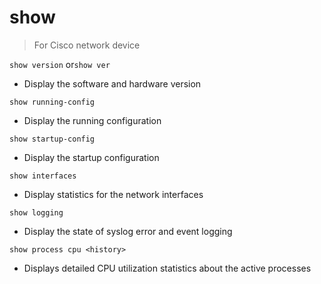 # show

> For Cisco network device


`show version`  or`show ver`

- Display the software and hardware version

`show running-config`

- Display the running configuration

`show startup-config`

- Display the startup configuration

`show interfaces`

- Display statistics for the network interfaces

`show logging`

- Display the state of syslog error and event logging

`show process cpu <history>`

- Displays detailed CPU utilization statistics about the active processes
